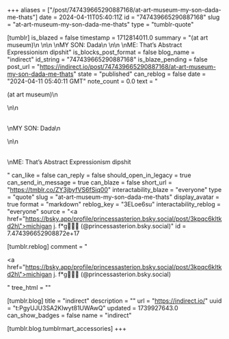 +++
aliases = ["/post/747439665290887168/at-art-museum-my-son-dada-me-thats"]
date = 2024-04-11T05:40:11Z
id = "747439665290887168"
slug = "at-art-museum-my-son-dada-me-thats"
type = "tumblr-quote"

[tumblr]
is_blazed = false
timestamp = 1712814011.0
summary = "(at art museum)\n \n\n \nMY SON: Dada\n \n\n \nME: That’s Abstract Expressionism dipshit"
is_blocks_post_format = false
blog_name = "indirect"
id_string = "747439665290887168"
is_blaze_pending = false
post_url = "https://indirect.io/post/747439665290887168/at-art-museum-my-son-dada-me-thats"
state = "published"
can_reblog = false
date = "2024-04-11 05:40:11 GMT"
note_count = 0.0
text = "<p>(at art museum)\n<br/></p>\n\n<p><br/>\nMY SON: Dada\n<br/></p>\n\n<p><br/>\nME: That’s Abstract Expressionism dipshit</p>"
can_like = false
can_reply = false
should_open_in_legacy = true
can_send_in_message = true
can_blaze = false
short_url = "https://tmblr.co/ZY3jbyfVS6fSiq00"
interactability_blaze = "everyone"
type = "quote"
slug = "at-art-museum-my-son-dada-me-thats"
display_avatar = true
format = "markdown"
reblog_key = "3ELoe6su"
interactability_reblog = "everyone"
source = "<a href=\"https://bsky.app/profile/princessasterion.bsky.social/post/3kpqc6kltkd2h\">michigan j. f*g🚬🇵🇸 (@princessasterion.bsky.social)</a>"
id = 7.474396652908872e+17

[tumblr.reblog]
comment = "<p><a href=\"https://bsky.app/profile/princessasterion.bsky.social/post/3kpqc6kltkd2h\">michigan j. f*g🚬🇵🇸 (@princessasterion.bsky.social)</a></p>"
tree_html = ""

[tumblr.blog]
title = "indirect"
description = ""
url = "https://indirect.io/"
uuid = "t:PgyUJU3SA2Klwyt81UWAwQ"
updated = 1739927643.0
can_show_badges = false
name = "indirect"

[tumblr.blog.tumblrmart_accessories]
+++
